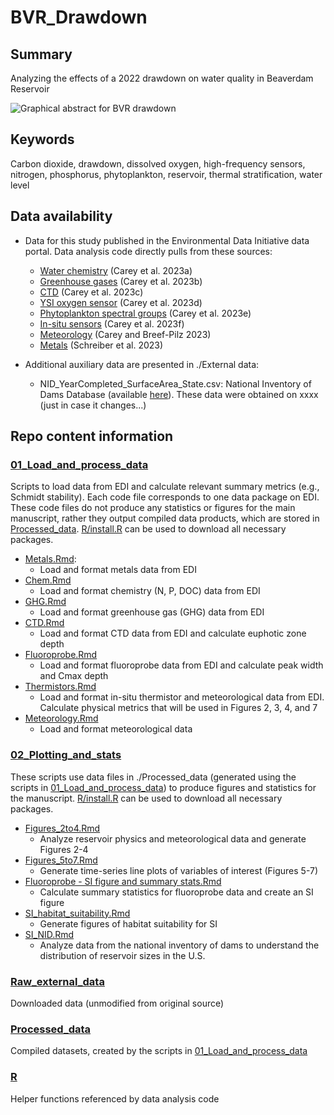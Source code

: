 # BVR_Drawdown

## Summary

Analyzing the effects of a 2022 drawdown on water quality in Beaverdam Reservoir

![Graphical abstract for BVR drawdown](https://github.com/abbylewis/BVR_Drawdown/assets/51751937/cd04fca6-2424-43f3-a99d-2fd2ba2ba5bc)

## Keywords

Carbon dioxide, drawdown, dissolved oxygen, high-frequency sensors, nitrogen, phosphorus, phytoplankton, reservoir, thermal stratification, water level

## Data availability

* Data for this study published in the Environmental Data Initiative data portal. Data analysis code directly pulls from these sources: 
    * [Water chemistry](https://portal.edirepository.org/nis/mapbrowse?packageid=edi.199.11) (Carey et al. 2023a)
    * [Greenhouse gases](https://portal.edirepository.org/nis/mapbrowse?packageid=edi.551.7) (Carey et al. 2023b)
    * [CTD](https://portal.edirepository.org/nis/mapbrowse?packageid=edi.200.12) (Carey et al. 2023c)
    * [YSI oxygen sensor](https://portal.edirepository.org/nis/mapbrowse?packageid=edi.198.11) (Carey et al. 2023d)
    * [Phytoplankton spectral groups](https://portal.edirepository.org/nis/mapbrowse?packageid=edi.272.7) (Carey et al. 2023e)
    * [In-situ sensors](https://portal.edirepository.org/nis/mapbrowse?packageid=edi.725.3) (Carey et al. 2023f)
    * [Meteorology](https://portal.edirepository.org/nis/mapbrowse?packageid=edi.389.7) (Carey and Breef-Pilz 2023)
    * [Metals](https://portal.edirepository.org/nis/mapbrowse?packageid=edi.455.7) (Schreiber et al. 2023)

* Additional auxiliary data are presented in ./External data:
    * NID_YearCompleted_SurfaceArea_State.csv: National Inventory of Dams Database (available [here](https://nid.sec.usace.army.mil/#/)). These data were obtained on xxxx (just in case it changes...)

## Repo content information

### [01_Load_and_process_data](01_Load_and_process_data)

Scripts to load data from EDI and calculate relevant summary metrics (e.g., Schmidt stability). Each code file corresponds to one data package on EDI. These code files do not produce any statistics or figures for the main manuscript, rather they output compiled data products, which are stored in [Processed_data](Processed_data). [R/install.R](R/install.R) can be used to download all necessary packages.

* [Metals.Rmd](01_Load_and_process_data/Metals.Rmd):
   * Load and format metals data from EDI
* [Chem.Rmd](01_Load_and_process_data/Chem.Rmd)
   * Load and format chemistry (N, P, DOC) data from EDI
* [GHG.Rmd](01_Load_and_process_data/GHG.Rmd)
   * Load and format greenhouse gas (GHG) data from EDI
* [CTD.Rmd](01_Load_and_process_data/CTD.Rmd)
   * Load and format CTD data from EDI and calculate euphotic zone depth
* [Fluoroprobe.Rmd](01_Load_and_process_data/Fluoroprobe.Rmd)
   * Load and format fluoroprobe data from EDI and calculate peak width and Cmax depth
* [Thermistors.Rmd](01_Load_and_process_data/Thermistors.Rmd)
   * Load and format in-situ thermistor and meteorological data from EDI. Calculate physical metrics that will be used in Figures 2, 3, 4, and 7
* [Meteorology.Rmd](01_Load_and_process_data/Meteorology.Rmd)
   * Load and format meteorological data

### [02_Plotting_and_stats](02_Plotting_and_stats)

These scripts use data files in ./Processed_data (generated using the scripts in [01_Load_and_process_data](01_Load_and_process_data)) to produce figures and statistics for the manuscript. [R/install.R](R/install.R) can be used to download all necessary packages.

* [Figures_2to4.Rmd](02_Plotting_and_stats/Figures_2to4.Rmd)
   * Analyze reservoir physics and meteorological data and generate Figures 2-4
* [Figures_5to7.Rmd](02_Plotting_and_stats/Figures_5to7.Rmd)
   * Generate time-series line plots of variables of interest (Figures 5-7)
* [Fluoroprobe - SI figure and summary stats.Rmd](02_Plotting_and_stats/Fluoroprobe-SI_figure_summary_stats.Rmd)
   * Calculate summary statistics for fluoroprobe data and create an SI figure
* [SI_habitat_suitability.Rmd](02_Plotting_and_stats/SI_habitat_suitability.Rmd)
   * Generate figures of habitat suitability for SI
* [SI_NID.Rmd](02_Plotting_and_stats/SI_NID.Rmd)
   * Analyze data from the national inventory of dams to understand the distribution of reservoir sizes in the U.S.

### [Raw_external_data](Raw_external_data)

Downloaded data (unmodified from original source)

### [Processed_data](Processed_data)

Compiled datasets, created by the scripts in [01_Load_and_process_data](01_Load_and_process_data)

### [R](R)

Helper functions referenced by data analysis code
